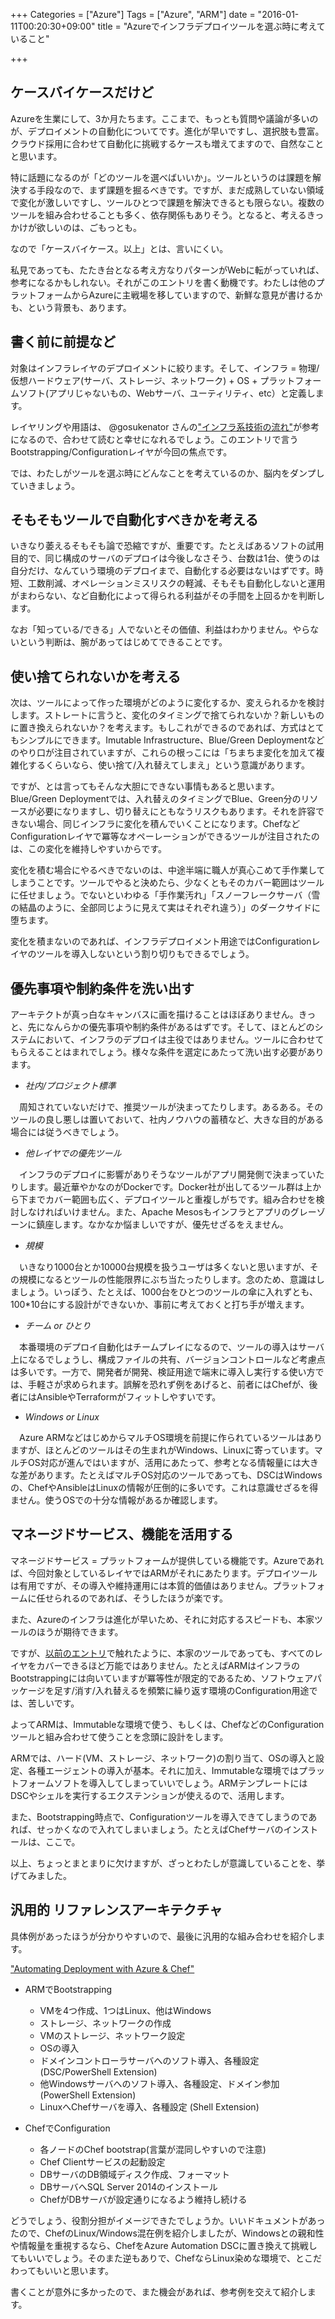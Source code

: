 +++
Categories = ["Azure"]
Tags = ["Azure", "ARM"]
date = "2016-01-11T00:20:30+09:00"
title = "Azureでインフラデプロイツールを選ぶ時に考えていること"

+++

## ケースバイケースだけど
Azureを生業にして、3か月たちます。ここまで、もっとも質問や議論が多いのが、デプロイメントの自動化についてです。進化が早いですし、選択肢も豊富。クラウド採用に合わせて自動化に挑戦するケースも増えてますので、自然なことと思います。

特に話題になるのが「どのツールを選べばいいか」。ツールというのは課題を解決する手段なので、まず課題を掘るべきです。ですが、まだ成熟していない領域で変化が激しいですし、ツールひとつで課題を解決できるとも限らない。複数のツールを組み合わせることも多く、依存関係もありそう。となると、考えるきっかけが欲しいのは、ごもっとも。

なので「ケースバイケース。以上」とは、言いにくい。

私見であっても、たたき台となる考え方なりパターンがWebに転がっていれば、参考になるかもしれない。それがこのエントリを書く動機です。わたしは他のプラットフォームからAzureに主戦場を移していますので、新鮮な意見が書けるかも、という背景も、あります。

## 書く前に前提など
対象はインフラレイヤのデプロイメントに絞ります。そして、インフラ = 物理/仮想ハードウェア(サーバ、ストレージ、ネットワーク) + OS + プラットフォームソフト(アプリじゃないもの、Webサーバ、ユーティリティ、etc）と定義します。

レイヤリングや用語は、 @gosukenator さんの["インフラ系技術の流れ"](http://mizzy.org/blog/2013/10/29/1/)が参考になるので、合わせて読むと幸せになれるでしょう。このエントリで言うBootstrapping/Configurationレイヤが今回の焦点です。

では、わたしがツールを選ぶ時にどんなことを考えているのか、脳内をダンプしていきましょう。

## そもそもツールで自動化すべきかを考える
いきなり萎えるそもそも論で恐縮ですが、重要です。たとえばあるソフトの試用目的で、同じ構成のサーバのデプロイは今後しなさそう、台数は1台、使うのは自分だけ、なんていう環境のデプロイまで、自動化する必要はないはずです。時短、工数削減、オペレーションミスリスクの軽減、そもそも自動化しないと運用がまわらない、など自動化によって得られる利益がその手間を上回るかを判断します。

なお「知っている/できる」人でないとその価値、利益はわかりません。やらないという判断は、腕があってはじめてできることです。

## 使い捨てられないかを考える
次は、ツールによって作った環境がどのように変化するか、変えられるかを検討します。ストレートに言うと、変化のタイミングで捨てられないか？新しいものに置き換えられないか？を考えます。もしこれができるのであれば、方式はとてもシンプルにできます。Imutable Infrastructure、Blue/Green Deploymentなどのやり口が注目されていますが、これらの根っこには「ちまちま変化を加えて複雑化するくらいなら、使い捨て/入れ替えてしまえ」という意識があります。

ですが、とは言ってもそんな大胆にできない事情もあると思います。Blue/Green Deploymentでは、入れ替えのタイミングでBlue、Green分のリソースが必要になりますし、切り替えにともなうリスクもあります。それを許容できない場合、同じインフラに変化を積んでいくことになります。ChefなどConfigurationレイヤで冪等なオペーレーションができるツールが注目されたのは、この変化を維持しやすいからです。

変化を積む場合にやるべきでないのは、中途半端に職人が真心こめて手作業してしまうことです。ツールでやると決めたら、少なくともそのカバー範囲はツールに任せましょう。でないといわゆる「手作業汚れ」「スノーフレークサーバ（雪の結晶のように、全部同じように見えて実はそれぞれ違う）」のダークサイドに堕ちます。

変化を積まないのであれば、インフラデプロイメント用途ではConfigurationレイヤのツールを導入しないという割り切りもできるでしょう。

## 優先事項や制約条件を洗い出す
アーキテクトが真っ白なキャンバスに画を描けることはほぼありません。きっと、先になんらかの優先事項や制約条件があるはずです。そして、ほとんどのシステムにおいて、インフラのデプロイは主役ではありません。ツールに合わせてもらえることはまれでしょう。様々な条件を選定にあたって洗い出す必要があります。

* _社内/プロジェクト標準_

　周知されていないだけで、推奨ツールが決まってたりします。あるある。そのツールの良し悪しは置いておいて、社内ノウハウの蓄積など、大きな目的がある場合には従うべきでしょう。

* _他レイヤでの優先ツール_

　インフラのデプロイに影響がありそうなツールがアプリ開発側で決まっていたりします。最近華やかなのがDockerです。Docker社が出してるツール群は上から下までカバー範囲も広く、デプロイツールと重複しがちです。組み合わせを検討しなければいけません。また、Apache Mesosもインフラとアプリのグレーゾーンに鎮座します。なかなか悩ましいですが、優先せざるをえません。

* _規模_

　いきなり1000台とか10000台規模を扱うユーザは多くないと思いますが、その規模になるとツールの性能限界にぶち当たったりします。念のため、意識はしましょう。いっぽう、たとえば、1000台をひとつのツールの傘に入れずとも、100*10台にする設計ができないか、事前に考えておくと打ち手が増えます。

* _チーム or ひとり_

　本番環境のデプロイ自動化はチームプレイになるので、ツールの導入はサーバ上になるでしょうし、構成ファイルの共有、バージョンコントロールなど考慮点は多いです。一方で、開発者が開発、検証用途で端末に導入し実行する使い方では、手軽さが求められます。誤解を恐れず例をあげると、前者にはChefが、後者にはAnsibleやTerraformがフィットしやすいです。

* _Windows or Linux_

　Azure ARMなどはじめからマルチOS環境を前提に作られているツールはありますが、ほとんどのツールはその生まれがWindows、Linuxに寄っています。マルチOS対応が進んではいますが、活用にあたって、参考となる情報量には大きな差があります。たとえばマルチOS対応のツールであっても、DSCはWindowsの、ChefやAnsibleはLinuxの情報が圧倒的に多いです。これは意識せざるを得ません。使うOSでの十分な情報があるか確認します。

## マネージドサービス、機能を活用する
マネージドサービス = プラットフォームが提供している機能です。Azureであれば、今回対象としているレイヤではARMがそれにあたります。デプロイツールは有用ですが、その導入や維持運用には本質的価値はありません。プラットフォームに任せられるのであれば、そうしたほうが楽です。

また、Azureのインフラは進化が早いため、それに対応するスピードも、本家ツールのほうが期待できます。

ですが、[以前のエントリ](http://torumakabe.github.io/post/arm_idempotent/)で触れたように、本家のツールであっても、すべてのレイヤをカバーできるほど万能ではありません。たとえばARMはインフラのBootstrappingには向いていますが冪等性が限定的であるため、ソフトウェアパッケージを足す/消す/入れ替えるを頻繁に繰り返す環境のConfiguration用途では、苦しいです。

よってARMは、Immutableな環境で使う、もしくは、ChefなどのConfigurationツールと組み合わせて使うことを念頭に設計をします。

ARMでは、ハード(VM、ストレージ、ネットワーク)の割り当て、OSの導入と設定、各種エージェントの導入が基本。それに加え、Immutableな環境ではプラットフォームソフトを導入してしまっていいでしょう。ARMテンプレートにはDSCやシェルを実行するエクステンションが使えるので、活用します。

また、Bootstrapping時点で、Configurationツールを導入できてしまうのであれば、せっかくなので入れてしまいましょう。たとえばChefサーバのインストールは、ここで。


以上、ちょっとまとまりに欠けますが、ざっとわたしが意識していることを、挙げてみました。

## 汎用的 リファレンスアーキテクチャ
具体例があったほうが分かりやすいので、最後に汎用的な組み合わせを紹介します。

["Automating Deployment with Azure & Chef"](https://gallery.technet.microsoft.com/Automating-Deployment-with-84c1549f)

* ARMでBootstrapping
    * VMを4つ作成、1つはLinux、他はWindows
    * ストレージ、ネットワークの作成
    * VMのストレージ、ネットワーク設定
    * OSの導入
    * ドメインコントローラサーバへのソフト導入、各種設定 (DSC/PowerShell Extension)
    * 他Windowsサーバへのソフト導入、各種設定、ドメイン参加 (PowerShell Extension)
    * LinuxへChefサーバを導入、各種設定 (Shell Extension)
    
* ChefでConfiguration
    * 各ノードのChef bootstrap(言葉が混同しやすいので注意)
    * Chef Clientサービスの起動設定
    * DBサーバのDB領域ディスク作成、フォーマット
    * DBサーバへSQL Server 2014のインストール
    * ChefがDBサーバが設定通りになるよう維持し続ける
    
どうでしょう、役割分担がイメージできたでしょうか。いいドキュメントがあったので、ChefのLinux/Windows混在例を紹介しましたが、Windowsとの親和性や情報量を重視するなら、ChefをAzure Automation DSCに置き換えて挑戦してもいいでしょう。そのまた逆もありで、ChefならLinux染めな環境で、とこだわってもいいと思います。

書くことが意外に多かったので、また機会があれば、参考例を交えて紹介します。